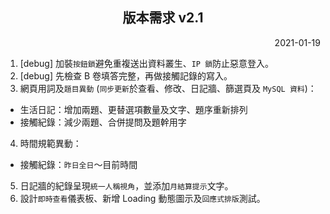 <h2 align="center">版本需求 v2.1</h2>

<p align="right">2021-01-19</p>

1. \[debug] 加裝`按鈕鎖`避免重複送出資料叢生、`IP 鎖`防止惡意登入。
2. \[debug] 先檢查 B 卷填答完整，再做接觸記錄的寫入。
3. 網頁用詞及`題目異動` (`同步更新`於查看、修改、日記牆、篩選頁及 `MySQL 資料`)：
- 生活日記：增加兩題、更替選項數量及文字、題序重新排列
- 接觸紀錄：減少兩題、合併提問及題幹用字
4. 時間規範異動：
- 接觸紀錄：`昨日全日`～目前時間
5. 日記牆的紀錄呈現`統一人稱視角`，並添加`月結算提示`文字。
6. 設計`即時查看`儀表板、新增 Loading 動態圖示及`回應式排版`測試。
